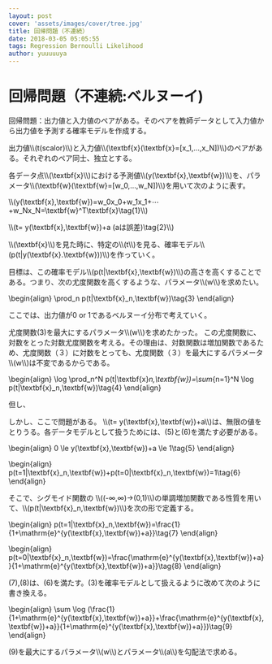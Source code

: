 ```yaml
---
layout: post
cover: 'assets/images/cover/tree.jpg'
title: 回帰問題（不連続）
date: 2018-03-05 05:05:55
tags: Regression Bernoulli Likelihood
author: yuuuuuya
---
```


<script type="text/javascript" src="https://yuuuuuya.github.io/js/MathJax/MathJax.js?config=TeX-MML-AM_HTMLorMML"></script>

<h1>回帰問題（不連続:ベルヌーイ)</h1>

<p>回帰問題：出力値と入力値のペアがある。そのペアを教師データとして入力値から出力値を予測する確率モデルを作成する。</p>
<p>出力値\\(t(scalor)\\)と入力値\\(\textbf{x}(\textbf{x}=[x_1,…,x_N])\\)のペアがある。それぞれのペア同士、独立とする。</p>
<p>各データ点\\(\textbf{x}\\)における予測値\\(y(\textbf{x},\textbf{w})\\)を、パラメータ\\(\textbf{w}(\textbf{w}=[w_0,…,w_N])\\)を用いて次のように表す。</p>

<p>\\(y(\textbf{x},\textbf{w})=w_0x_0+w_1x_1+⋯+w_Nx_N=\textbf{w}^T\textbf{x}\tag{1}\\)</p>

<p>\\(t= y(\textbf{x},\textbf{w})+a  (aは誤差)\tag{2}\\)</p>

<p>\\(\textbf{x}\\)を見た時に、特定の\\(t\\)を見る、確率モデル\\(p(t|y(\textbf{x}.\textbf{w}))\\)を作っていく。</p>
<p>目標は、この確率モデル\\(p(t|\textbf{x},\textbf{w})\\)の高さを高くすることである。つまり、次の尤度関数を高くするような、パラメータ\\(w\\)を求めたい。</p>

\begin{align}
\prod_n p(t|\textbf{x}_n,\textbf{w})\tag{3}
\end{align}

<p>ここでは、出力値が0 or 1であるベルヌーイ分布で考えていく。</p>
<p>尤度関数(3)を最大にするパラメータ\\(w\\)を求めたかった。
この尤度関数に、対数をとった対数尤度関数を考える。その理由は、対数関数は増加関数であるため、尤度関数（３）に対数をとっても、尤度関数（３）を最大にするパラメータ\\(w\\)は不変であるからである。</p>

\begin{align}
\log \prod_n^N p(t|\textbf{x}_n,\textbf{w})=\sum_{n=1}^N \log p(t|\textbf{x}_n,\textbf{w})\tag{4}
\end{align}

<p>但し、</p>
<p>しかし、ここで問題がある。
\\(t= y(\textbf{x},\textbf{w})+a\\)は、無限の値をとりうる。各データモデルとして扱うためには、(5)と(6)を満たす必要がある。</p>

\begin{align}
0 \le y(\textbf{x},\textbf{w})+a \le 1\tag{5}
\end{align}

\begin{align}
p(t=1|\textbf{x}_n,\textbf{w})+p(t=0|\textbf{x}_n,\textbf{w})=1\tag{6}
\end{align}

<p>そこで、シグモイド関数の \\((-∞,∞)→(0,1)\\)の単調増加関数である性質を用いて、\\(p(t|\textbf{x}_n,\textbf{w})\\)を次の形で定義する。</p>

\begin{align}
p(t=1|\textbf{x}_n,\textbf{w})=\frac{1}{1+\mathrm{e}^{y(\textbf{x},\textbf{w})+a}}\tag{7}
\end{align}

\begin{align}
p(t=0|\textbf{x}_n,\textbf{w})=\frac{\mathrm{e}^{y(\textbf{x},\textbf{w})+a}}{1+\mathrm{e}^{y(\textbf{x},\textbf{w})+a}}\tag{8}
\end{align}

<p>(7),(8)は、(6)を満たす。(3)を確率モデルとして扱えるように改めて次のように書き換える。</p>

\begin{align}
\sum \log (\frac{1}{1+\mathrm{e}^{y(\textbf{x},\textbf{w})+a}}+\frac{\mathrm{e}^{y(\textbf{x},\textbf{w})+a}}{1+\mathrm{e}^{y(\textbf{x},\textbf{w})+a}})\tag{9}
\end{align}

<p>(9)を最大にするパラメータ\\(w\\)とパラメータ\\(a\\)を勾配法で求める。</p>
